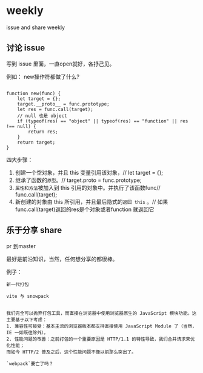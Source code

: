 # weekly
issue and share weekly

## 讨论 issue

写到 issue 里面，一直open就好，各抒己见。  

例如：
new操作符都做了什么?

```

function new(func) {
	let target = {};
	target.__proto__ = func.prototype;
	let res = func.call(target);
    // null 也是 object
	if (typeof(res) == "object" || typeof(res) == "function" || res !== null) {
		return res;
	}
	return target;
}

```

四大步骤：

1. 创建一个空对象，并且 this 变量引用该对象，// let target = {};
2. 继承了函数的`原型`。// target.proto = func.prototype;
3. `属性和方法`被加入到 this 引用的对象中。并执行了该函数func// func.call(target);
4. 新创建的对象由 this 所引用，并且最后隐式的`返回 this` 。// 如果func.call(target)返回的res是个对象或者function 就返回它

## 乐于分享 share


pr 到master

最好是前沿知识，当然，任何想分享的都很棒。

例子：

```
新一代打包

vite 与 snowpack


我们完全可以抛弃打包工具，而直接在浏览器中使用浏览器原生的 JavaScript 模块功能。这主要基于以下考虑：
1. 兼容性可接受：基本主流的浏览器版本都支持直接使用 JavaScript Module 了（当然，IE 一如既往除外）。
2. 性能问题的改善：之前打包的一个重要原因是 HTTP/1.1 的特性导致，我们合并请求来优化性能；  
而如今 HTTP/2 普及之后，这个性能问题不像以前那么突出了。

`webpack`要亡了吗？

```

